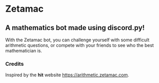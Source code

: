 # Zetamac

## A mathematics bot made using discord.py!

With the Zetamac bot, you can challenge yourself with some difficult arithmetic questions, 
or compete with your friends to see who the best mathematician is.

### Credits
Inspired by the __hit__ website https://arithmetic.zetamac.com.
